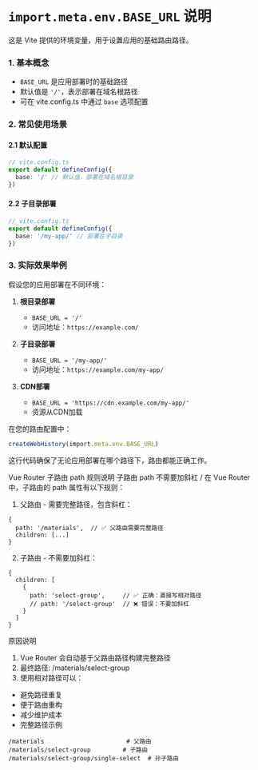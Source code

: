 # `import.meta.env.BASE_URL` 说明

这是 Vite 提供的环境变量，用于设置应用的基础路由路径。

### 1. 基本概念
- `BASE_URL` 是应用部署时的基础路径
- 默认值是 `'/'`，表示部署在域名根路径
- 可在 vite.config.ts 中通过 `base` 选项配置

### 2. 常见使用场景

#### 2.1 默认配置
```typescript
// vite.config.ts
export default defineConfig({
  base: '/' // 默认值，部署在域名根目录
})
```

#### 2.2 子目录部署
```typescript
// vite.config.ts
export default defineConfig({
  base: '/my-app/' // 部署在子目录
})
```

### 3. 实际效果举例

假设您的应用部署在不同环境：

1. **根目录部署**
   - `BASE_URL = '/'`
   - 访问地址：`https://example.com/`

2. **子目录部署**
   - `BASE_URL = '/my-app/'`
   - 访问地址：`https://example.com/my-app/`

3. **CDN部署**
   - `BASE_URL = 'https://cdn.example.com/my-app/'`
   - 资源从CDN加载

在您的路由配置中：
```typescript
createWebHistory(import.meta.env.BASE_URL)
```
这行代码确保了无论应用部署在哪个路径下，路由都能正确工作。

Vue Router 子路由 path 规则说明
子路由 path 不需要加斜杠 /
在 Vue Router 中，子路由的 path 属性有以下规则：

1. 父路由 - 需要完整路径，包含斜杠：
```
{
  path: '/materials',  // ✅ 父路由需要完整路径
  children: [...]
}
```
2. 子路由 - 不需要加斜杠：
```
{
  children: [
    {
      path: 'select-group',     // ✅ 正确：直接写相对路径
      // path: '/select-group'  // ❌ 错误：不要加斜杠
    }
  ]
}
```
原因说明
1. Vue Router 会自动基于父路由路径构建完整路径
2. 最终路径: /materials/select-group
3. 使用相对路径可以：
- 避免路径重复
- 便于路由重构
- 减少维护成本
- 完整路径示例
```
/materials                       # 父路由
/materials/select-group         # 子路由
/materials/select-group/single-select  # 孙子路由
```


